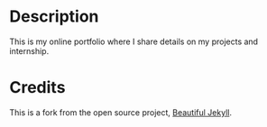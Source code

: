 # Description
This is my online portfolio where I share details on my projects and internship. 

# Credits
This is a fork from the open source project, [Beautiful Jekyll](https://github.com/daattali/beautiful-jekyll).

